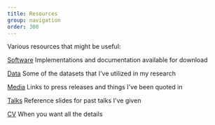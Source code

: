 ```yaml
---
title: Resources
group: navigation
order: 300
---
```

Various resources that might be useful:

[Software](/software/)
Implementations and documentation available for download

[Data](/datasets/)
Some of the datasets that I've utilized in my research

[Media](/media/)
Links to press releases and things I've been quoted in

[Talks](/talks/)
Reference slides for past talks I've given

<!--
[Courses](/courses/)
Materials for teaching I've prepared
-->
[CV](/cv/)
When you want all the details
